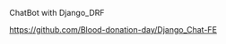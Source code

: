 ChatBot with Django_DRF

https://github.com/Blood-donation-day/Django_Chat-FE

<!--

프론트 필요한것들 시간없으면 밑에있는건 포기

chatroom생성
charroom 저장
마이페이지
로그인버튼 /로그아웃버튼 토글

게시판

비밀번호변경 페이지

회원탈퇴

마이페이지 접속시 무한요청



/ 메뉴 /  내정보 /



오늘의 요리

카테고리

난이도
 초급 중급 고급

테마?
메인요리, 밑반찬, 간식, 간단요리, 초대요리, 향토음식, 겨울음식, 여름음식

음식 분류

한식, 중식, 일식, 양식

4재료

소고기, 돼지고기, 닭고기, 해물, 채소류, 버섯류, 과일류,

5요리방법

볶음, 끓이기, 튀김, 비비기, 굽기, 회, 무침

기록  모두

저장(즐겨찾기)  선택한거만


기존에 장고에서 쿠키값으로 토큰을 지정했는데 깃허브페이지 프론트에서 쿠키값을 가져오지 못하는 문제발생 (도메인 이 깃허브페이지와 달라 쿠키에 접근하지 못함)

백에서 response로 토큰값을 주고 프론트에선 로컬스토리지에 저장하는걸로 변경
깃허브페이지 프론트에서 로컬에 테스트 완료


리프레쉬 토큰으로 재발급하는 과정에서 Authorizatio에 리프레쉬 토큰값을넣어 전송해봄
Authorization 에는 엑세스토큰값만 들어갈 수 있음. 리프레쉬 토큰값 넣으면 에러
리프레쉬 토큰은 post로 빼고 body에 싣어서 보내는 방식으로 변경


그러나 lightsail 서버가 http라서 Mixed content 문제
서버에 https를 적용하기위해 certbot사용해서 ssl인증하려고 시도

>> 생 ip주소는 안돼고 도메인을 입력해야함
>> route53에서 도메인 구매 후 등록
https를 얻게됨

그런데 이렇게 되니 쿠키의 값이 전송되고

 -->
